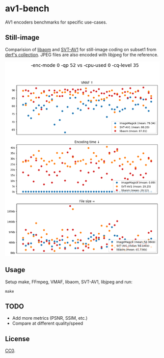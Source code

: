 # av1-bench

AV1 encoders benchmarks for specific use-cases.

## Still-image

Comparision of [libaom](https://aomedia.googlesource.com/aom/) and
[SVT-AV1](https://github.com/OpenVisualCloud/SVT-AV1) for still-image coding on
subset1 from [derf's collection](https://media.xiph.org/video/derf/). JPEG
files are also encoded with libjpeg for the reference.

![](graphs/still1.png)

## Usage

Setup make, FFmpeg, VMAF, libaom, SVT-AV1, libjpeg and run:

```
make
```

## TODO

* Add more metrics (PSNR, SSIM, etc.)
* Compare at different quality/speed

## License

[CC0](COPYING).
